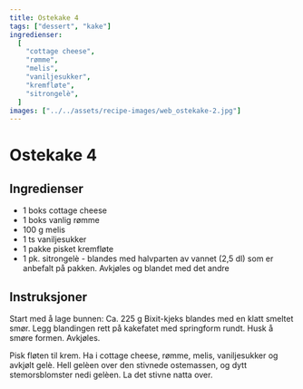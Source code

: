 ```yaml
---
title: Ostekake 4
tags: ["dessert", "kake"]
ingredienser:
  [
    "cottage cheese",
    "rømme",
    "melis",
    "vaniljesukker",
    "kremfløte",
    "sitrongelè",
  ]
images: ["../../assets/recipe-images/web_ostekake-2.jpg"]
---
```


# Ostekake 4

## Ingredienser

- 1 boks cottage cheese
- 1 boks vanlig rømme
- 100 g melis
- 1 ts vaniljesukker
- 1 pakke pisket kremfløte
- 1 pk. sitrongelè - blandes med halvparten av vannet (2,5 dl) som er anbefalt på pakken. Avkjøles og blandet med det andre

## Instruksjoner

Start med å lage bunnen: Ca. 225 g Bixit-kjeks blandes med en klatt smeltet smør. Legg blandingen rett på kakefatet med springform rundt. Husk å smøre formen. Avkjøles.

Pisk fløten til krem. Ha i cottage cheese, rømme, melis, vaniljesukker og avkjølt gelè. Hell gelèen over den stivnede ostemassen, og dytt stemorsblomster nedi gelèen. La det stivne natta over.
